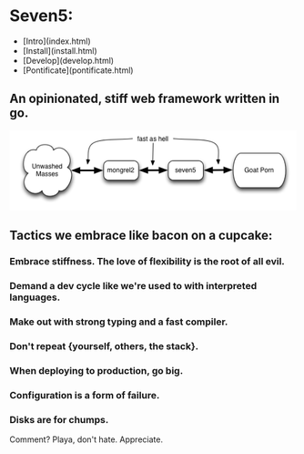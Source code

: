 # Seven5:

<nav>
    <ul>
        <li>[Intro](index.html)</li>
        <li>[Install](install.html)</li>
        <li>[Develop](develop.html)</li>
        <li>[Pontificate](pontificate.html)</li>
    </ul>
</nav>

## An opinionated, stiff web framework written in go.

![Block Diagram](Seven5BlockDiagram.png)

## Tactics we embrace like bacon on a cupcake:

### Embrace stiffness. The love of flexibility is the root of all evil.

### Demand a dev cycle like we're used to with interpreted languages.

### Make out with strong typing and a fast compiler.

### Don't repeat {yourself, others, the stack}.

### When deploying to production, go big.

### Configuration is a form of failure.

### Disks are for chumps.

Comment? Playa, don't hate.  Appreciate.